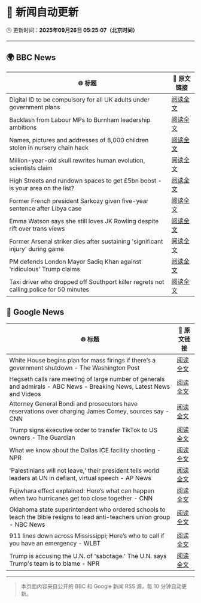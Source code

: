 # 🧠 新闻自动更新

🕒 更新时间：**2025年09月26日 05:25:07（北京时间）**

---

## 🌍 BBC News

| 🌐 标题 | 🔗 原文链接 |
|--------|-------------|
| Digital ID to be compulsory for all UK adults under government plans | [阅读全文](https://www.bbc.com/news/articles/c4g54g6vgpdo?at_medium=RSS&at_campaign=rss) |
| Backlash from Labour MPs to Burnham leadership ambitions | [阅读全文](https://www.bbc.com/news/articles/c70190e0p6yo?at_medium=RSS&at_campaign=rss) |
| Names, pictures and addresses of 8,000 children stolen in nursery chain hack | [阅读全文](https://www.bbc.com/news/articles/c62ldyvpwv9o?at_medium=RSS&at_campaign=rss) |
| Million-year-old skull rewrites human evolution, scientists claim | [阅读全文](https://www.bbc.com/news/articles/cdx01ve5151o?at_medium=RSS&at_campaign=rss) |
| High Streets and rundown spaces to get £5bn boost - is your area on the list? | [阅读全文](https://www.bbc.com/news/articles/c1mx8vr2gr1o?at_medium=RSS&at_campaign=rss) |
| Former French president Sarkozy given five-year sentence after Libya case | [阅读全文](https://www.bbc.com/news/articles/cp98kepmj9lo?at_medium=RSS&at_campaign=rss) |
| Emma Watson says she still loves JK Rowling despite rift over trans views | [阅读全文](https://www.bbc.com/news/articles/c4gvp18xe17o?at_medium=RSS&at_campaign=rss) |
| Former Arsenal striker dies after sustaining 'significant injury' during game | [阅读全文](https://www.bbc.com/news/articles/cq5jye4v64no?at_medium=RSS&at_campaign=rss) |
| PM defends London Mayor Sadiq Khan against 'ridiculous' Trump claims | [阅读全文](https://www.bbc.com/news/articles/c147vd511djo?at_medium=RSS&at_campaign=rss) |
| Taxi driver who dropped off Southport killer regrets not calling police for 50 minutes | [阅读全文](https://www.bbc.com/news/articles/cpd96g46vzwo?at_medium=RSS&at_campaign=rss) |

## 📰 Google News

| 🌐 标题 | 🔗 原文链接 |
|--------|-------------|
| White House begins plan for mass firings if there’s a government shutdown - The Washington Post | [阅读全文](https://news.google.com/rss/articles/CBMikwFBVV95cUxOUGNjMWt6aWRtN0JaV0VmYlhJUzZHdWJfYjRqVkFPWDR1OXVwLTJYYUgzNjNSdnlNTFVtV19WVU5IZE9vMldIa1d4aVdRc0lHS2VmWm9UazVKR1N0Y1FNM0JiNmlwbmc5dVFocjVOR0w2LTVXOU9oWTVubmF6TmxldXEtclk0RFVWOGpMTW9aN0ZUMEU?oc=5) |
| Hegseth calls rare meeting of large number of generals and admirals - ABC News - Breaking News, Latest News and Videos | [阅读全文](https://news.google.com/rss/articles/CBMirAFBVV95cUxNbmJBRHpselcyY3g4ZGxmNEc0VUdDRTliY19CdlFsc3ZqdVRMR0N6NzJIU2lGWVlwY2VzbUEwaGotSkdNdnJ1R0t4S1FSNDlPNjZGMzVESmlvVkhRTEM2OFNEaXUyUEwtWnFVc2l3d2ZOdW03N3Z4UnQzMkQ0QUVTSUxpZm5VNkVBa1dScmJEWHA4NXZjbnJhY3hCemRYSmNldmZyWWlFa2tzYUhw0gGyAUFVX3lxTFB3Zk1KZkNrLXBFdVRNR1BfSkl4bEN3SUUtd2lfa2k3NG9uYVEySWNiaVRVaEpoUm1RRWJybVBKLXNzdzl6ZjMxbGZTb00xRW1NYXVrWGNKZldOTWFVcjJUejVCTXd2RXBsZTRuRjRyckZyN1l0bmQxMlVEckNQX3JkMm00SlJEbjdvbHRpaTNycmoyU2pNb1FoRXY2dzhFbXVMT2RESk5wY2JITHRGQnFyUnc?oc=5) |
| Attorney General Bondi and prosecutors have reservations over charging James Comey, sources say - CNN | [阅读全文](https://news.google.com/rss/articles/CBMioAFBVV95cUxPb3J4UGNpMVJHbDN6M2d1bldfb05ySGpsNDRFdG9IaU9zek8zNjhaYXQ0UGswTGp0STJVWXppRmo1bWlQZUF1S2VuNlBOTnBFM0t0NzAtUXZtamlwZkFCcFNvZnBIY2tlZTAzV0szeTNnVHBINnRaS2NXb196Tmd1RVFHNzRTSC12TF9ocWxQV3BKQ2xFUk9EbDh5eWs3c2hy?oc=5) |
| Trump signs executive order to transfer TikTok to US owners - The Guardian | [阅读全文](https://news.google.com/rss/articles/CBMif0FVX3lxTE9SRFVuX2FhREFWTG1ZbG8zbDRBTVNlVkYtbHFXMGtVZWdNdXhjRF9selRzaXl2UU84TVFlWHNBNEx3c1dPMlV5ZzFmNHRXVTQ3c29FWllWa2VJNVFicUNscTZfRnZWS2dfSlFNLXFkVGJyWkZkc1Jmb1Z1MWdCdWs?oc=5) |
| What we know about the Dallas ICE facility shooting - NPR | [阅读全文](https://news.google.com/rss/articles/CBMihgFBVV95cUxORldtbnVBbFJTdVR4MHZUMkN5R1VCTnFKNHpnQWtGbkRQX3gyN0tUd2VuOVBEem9PZGh4OGxHdEhhelFSbFhRc09nZXY2cUt3bDdCT2h2ZHcybUdzeHMzcjI2cEFxUURjOW9JWFBNX2JiSzlpUkpERzVlYnV0YlFFLXFNWlBvdw?oc=5) |
| 'Palestinians will not leave,' their president tells world leaders at UN in defiant, virtual speech - AP News | [阅读全文](https://news.google.com/rss/articles/CBMilAFBVV95cUxQSHBLQmJwWTlOUGtxWmFJblpXaUtEaHVFbE1RdzdxOUJNN2VDYkFhX2RsUkpIQ2l0NjBrZkF6cmF0TVQ2NnZrTzVHUFBaZG1ZZFNuYXBjY0NmYXNnSGd4dmdHcW5vbm9YTWQxdkx5ZFpaWnAyVjMxOEVjYk5hRFNLeDJFTHQybG00THNBS0o5MUNDTHow?oc=5) |
| Fujiwhara effect explained: Here’s what can happen when two hurricanes get too close together - CNN | [阅读全文](https://news.google.com/rss/articles/CBMigwFBVV95cUxQdmtBNk1MQjFBNmVVZzVBZ0tRdHZFV1dZTUFSWUtRUUc4S20ydmcxZHV2MmNnRVFzVTRWUWhsZzhkbVNxRWgxNmx2bnVsU1phV2p4Q1BpQ0NlUTBSUnJsdHhUM0FRMHc1aDVqVE1Tem1Wd1ZYa0REZURrTzRXZEdPVUQ3SQ?oc=5) |
| Oklahoma state superintendent who ordered schools to teach the Bible resigns to lead anti-teachers union group - NBC News | [阅读全文](https://news.google.com/rss/articles/CBMixwFBVV95cUxNWkx2TzByWG8ya3BhclJPM1hBOWVLV2RjaEhmN0dhQW1wb1ZKSnJOOUM5SHJRWXFoSTBBdVJ4N0ZlWEpMZHR2Tkt4RWFpYW9FMFNHZzlCMGo1ZFFQMzhqWkE0Z3MtZ3lOdXRQSE5Qdml0dTZWaFczS0R2R0s2aVJXUUNpdmxZMk1aa2JtTlZwX1VvMGhselVKQ0ZkaGp5U2cyb0lzR1M4SkZhOFF1M1JGM000RjF0QnBiR3hDSkhfSWEydjJ4SVVZ0gFWQVVfeXFMUGItUWtaVEEzVU9UTGlZczNDckRQQWxKal9pZ3k2eVczV01jWUVBQnBNYVc0d0YySWdPUHFKOEZzQkkwaGtTa2MyWWhGZ3NHVlRsZzE0Unc?oc=5) |
| 911 lines down across Mississippi; Here’s who to call if you have an emergency - WLBT | [阅读全文](https://news.google.com/rss/articles/CBMiqgFBVV95cUxOU08wZDA4OGZ4eFc4SDZUNVZNYTJ3c1FKM2QwYngzN1R4WEIxcVR2azhRYlFNUzhSMnc1VGxkZHUtY0oxX1RhWVF1cEZpN1BCOTN2bjhCSXY3ci1vWTFHZ2h4R1NSaGVzX3p3ZUVMYWlrYlZYREJUcEU5MFp6dnVWb1ZJMlJqZlk0MmtyNjNSRmtkcFhFRmpwSEt5aDdqekpqb1FFNVJTb1V1UQ?oc=5) |
| Trump is accusing the U.N. of 'sabotage.' The U.N. says Trump's team is to blame - NPR | [阅读全文](https://news.google.com/rss/articles/CBMikwFBVV95cUxNT0NIVGF5bFB2d3JHLUg3a3NPU3l3b1RFU3dUc1lfbUZlUHBGZjV4WlVMNWpzRzd1VGJqRWQwTERTWDRlSDdDUzgyX3NZMEY5TEluSHBnbE56djZlRWZHdlZ0aVdoRENIRVN3ZjM1QUF3ZDJ6RVlsTVN0cEYxQWVNNG5EWF9MYlg3NDA3QTJsejJUaXM?oc=5) |

---
> 本页面内容来自公开的 BBC 和 Google 新闻 RSS 源，每 10 分钟自动更新。